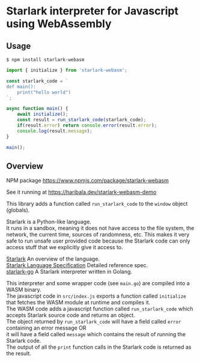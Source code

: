 # Starlark interpreter for Javascript using WebAssembly

## Usage

```console
$ npm install starlark-webasm
```

```js
import { initialize } from 'starlark-webasm';

const starlark_code = `
def main():
    print("hello world")
`;

async function main() {
    await initialize();
    const result = run_starlark_code(starlark_code);
    if(result.error) return console.error(result.error);
    console.log(result.message);
}

main();
```

## Overview

NPM package <a target="_blank" href="https://www.npmjs.com/package/starlark-webasm">https://www.npmjs.com/package/starlark-webasm</a>

See it running at <a target="_blank" href="https://haribala.dev/starlark-webasm-demo">https://haribala.dev/starlark-webasm-demo</a>

This library adds a function called `run_starlark_code` to the `window` object (globals).

Starlark is a Python-like language.  
It runs in a sandbox, meaning it does not have access to the file system, the network, the current time, sources of randomness, etc.
This makes it very safe to run unsafe user provided code because the Starlark code can only access stuff that we explicitly give it access to.

[Starlark](https://github.com/bazelbuild/starlark)  An overview of the language.  
[Starlark Language Specification](https://github.com/bazelbuild/starlark/blob/master/spec.md)  Detailed reference spec.  
[starlark-go](https://github.com/google/starlark-go) A Starlark interpreter written in Golang.

This interpreter and some wrapper code (see `main.go`) are compiled into a WASM binary.  
The javascript code in `src/index.js` exports a function called `initialize` that fetches the WASM module at runtime and compiles it.  
The WASM code adds a javascript function called `run_starlark_code` which accepts Starlark source code and returns an object.  
The object returned by `run_starlark_code` will have a field called `error` containing an error message OR  
it will have a field called `message` which contains the result of running the Starlark code.  
The output of all the `print` function calls in the Starlark code is returned as the result.

